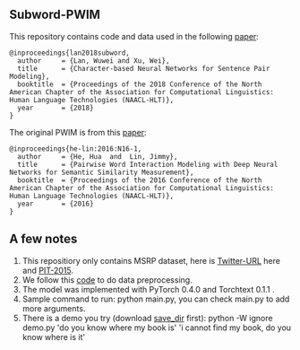 ## Subword-PWIM
This repository contains code and data used in the following [paper](https://arxiv.org/abs/1805.08297):

	@inproceedings{lan2018subword,
	  author     = {Lan, Wuwei and Xu, Wei},
  	  title      = {Character-based Neural Networks for Sentence Pair Modeling},
  	  booktitle  = {Proceedings of the 2018 Conference of the North American Chapter of the Association for Computational Linguistics: Human Language Technologies (NAACL-HLT)},
  	  year       = {2018}
  	} 
The original PWIM is from this [paper](http://www.aclweb.org/anthology/N16-1108):

	@inproceedings{he-lin:2016:N16-1,
	  author     = {He, Hua  and  Lin, Jimmy},
  	  title      = {Pairwise Word Interaction Modeling with Deep Neural Networks for Semantic Similarity Measurement},
  	  booktitle  = {Proceedings of the 2016 Conference of the North American Chapter of the Association for Computational Linguistics: Human Language Technologies (NAACL-HLT)},
  	  year       = {2016}
  	} 

## A few notes
1. This repositiory only contains MSRP dataset, here is [Twitter-URL](https://github.com/lanwuwei/language-net) here and [PIT-2015](https://github.com/cocoxu/SemEval-PIT2015).
2. We follow this [code](https://github.com/stanfordnlp/treelstm/blob/master/scripts/preprocess-sick.py) to do data preprocessing.
3. The model was implemented with PyTorch 0.4.0 and Torchtext 0.1.1 .
4. Sample command to run: python main.py, you can check main.py to add more arguments.
5. There is a demo you try (download [save_dir](https://drive.google.com/drive/folders/1h4uW-kho6dmnuPc5xYdf059FiNw0TRES?usp=sharing) first): 
   python -W ignore demo.py 'do you know where my book is' 'i cannot find my book, do you know where is it'
